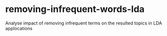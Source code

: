 # removing-infrequent-words-lda
Analyse impact of removing infrequent terms on the resulted topics in LDA applocations 
